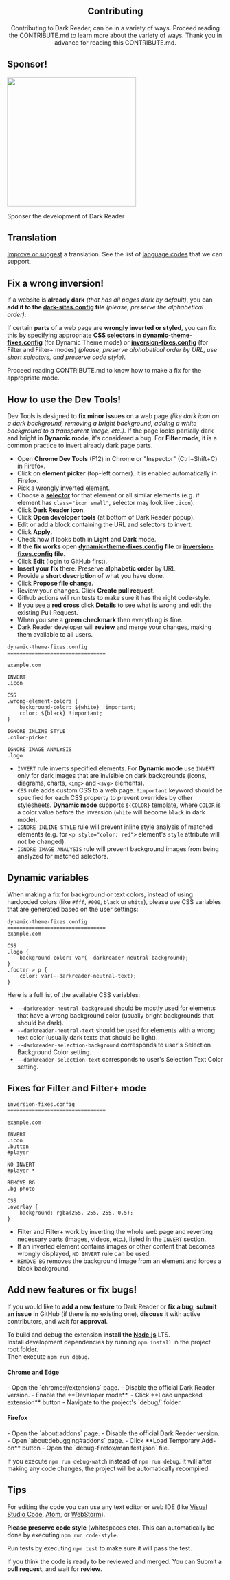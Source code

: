 <h2 align="center">Contributing</h2>

<p align="center">Contributing to Dark Reader, can be in a variety of ways. Proceed reading the CONTRIBUTE.md to learn more about the variety of ways. Thank you in advance for reading this CONTRIBUTE.md.</p>

## Sponsor!

<a href="https://opencollective.com/darkreader/donate" target="_blank" rel="noreferrer noopener"> <img src="https://opencollective.com/darkreader/donate/button@2x.png?color=blue" width=300 /></a> 
<p>Sponser the development of Dark Reader</p>

## Translation

[Improve or suggest](https://github.com/darkreader/darkreader/tree/master/src/_locales) a translation.
See the list of [language codes](https://developer.chrome.com/webstore/i18n#localeTable) that we can support.

## Fix a wrong inversion!

If a website is **already dark** *(that has all pages dark by default)*, you can **add it to the [dark-sites.config](https://github.com/alexanderby/darkreader/blob/master/src/config/dark-sites.config) file**
*(please, preserve the alphabetical order)*.

If certain **parts** of a web page are **wrongly inverted or styled**,
you can fix this by specifying appropriate [**CSS selectors**](https://developer.mozilla.org/docs/Web/CSS/CSS_Selectors) in
**[dynamic-theme-fixes.config](https://github.com/alexanderby/darkreader/blob/master/src/config/dynamic-theme-fixes.config)**
(for Dynamic Theme mode)
or **[inversion-fixes.config](https://github.com/alexanderby/darkreader/blob/master/src/config/inversion-fixes.config)**
(for Filter and Filter+ modes)
*(please, preserve alphabetical order by URL, use short selectors, and preserve code style)*.

Proceed reading CONTRIBUTE.md to know how to make a fix for the appropriate mode.

## How to use the Dev Tools!

Dev Tools is designed to **fix minor issues** on a web page
*(like dark icon on a dark background, removing a bright background, adding a white background to a transparent image, etc.)*.
If the page looks partially dark and bright in **Dynamic mode**, it's considered a bug.
For **Filter mode**, it is a common practice to invert already dark page parts.

- Open **Chrome Dev Tools** (F12) in Chrome or "Inspector" (Ctrl+Shift+C) in Firefox.
- Click on **element picker** (top-left corner). It is enabled automatically in Firefox.
- Pick a wrongly inverted element.
- Choose a **[selector](https://developer.mozilla.org/docs/Web/CSS/CSS_Selectors)** for that element or all similar elements (e.g. if element has `class="icon small"`, selector may look like `.icon`).
- Click **Dark Reader icon**.
- Click **Open developer tools** (at bottom of Dark Reader popup).
- Edit or add a block containing the URL and selectors to invert.
- Click **Apply**.
- Check how it looks both in **Light** and **Dark** mode.
- If the **fix works** open
**[dynamic-theme-fixes.config](https://github.com/alexanderby/darkreader/blob/master/src/config/dynamic-theme-fixes.config) file**
or **[inversion-fixes.config](https://github.com/alexanderby/darkreader/blob/master/src/config/inversion-fixes.config) file**.
- Click **Edit** (login to GitHub first).
- **Insert your fix** there. Preserve **alphabetic order** by URL.
- Provide a **short description** of what you have done.
- Click **Propose file change**.
- Review your changes. Click **Create pull request**.
- Github actions will run tests to make sure it has the right code-style.
- If you see a **red cross** click **Details** to see what is wrong and edit the existing Pull Request.
- When you see a **green checkmark** then everything is fine.
- Dark Reader developer will **review** and merge your changes, making them available to all users.

```
dynamic-theme-fixes.config
================================

example.com

INVERT
.icon

CSS
.wrong-element-colors {
    background-color: ${white} !important;
    color: ${black} !important;
}

IGNORE INLINE STYLE
.color-picker

IGNORE IMAGE ANALYSIS
.logo
```
- `INVERT` rule inverts specified elements.
For **Dynamic mode** use `INVERT` only for dark images that are invisible on dark backgrounds (icons, diagrams, charts, `<img>` and `<svg>` elements).
- `CSS` rule adds custom CSS to a web page.
`!important` keyword should be specified for each CSS property to prevent overrides by other stylesheets.
**Dynamic mode** supports `${COLOR}` template, where `COLOR` is a color value before the inversion (`white` will become `black` in dark mode).
- `IGNORE INLINE STYLE` rule will prevent inline style analysis of matched elements
(e.g. for `<p style="color: red">` element's `style` attribute will not be changed).
- `IGNORE IMAGE ANALYSIS` rule will prevent background images from being analyzed for matched selectors.

## Dynamic variables

When making a fix for background or text colors,
instead of using hardcoded colors (like `#fff`, `#000`, `black` or `white`),
please use CSS variables that are generated based on the user settings:

```
dynamic-theme-fixes.config
================================
example.com

CSS
.logo {
    background-color: var(--darkreader-neutral-background);
}
.footer > p {
    color: var(--darkreader-neutral-text);
}

```

Here is a full list of the available CSS variables:

- `--darkreader-neutral-background` should be mostly used for elements that have a wrong background color (usually bright backgrounds that should be dark).
- `--darkreader-neutral-text` should be used for elements with a wrong text color (usually dark texts that should be light).
- `--darkreader-selection-background` corresponds to user's Selection Background Color setting.
- `--darkreader-selection-text` corresponds to user's Selection Text Color setting.

## Fixes for Filter and Filter+ mode

```
inversion-fixes.config
================================

example.com

INVERT
.icon
.button
#player

NO INVERT
#player *

REMOVE BG
.bg-photo

CSS
.overlay {
    background: rgba(255, 255, 255, 0.5);
}
```

- Filter and Filter+ work by inverting the whole web page and reverting necessary parts (images, videos, etc.), listed in the `INVERT` section.
- If an inverted element contains images or other content that becomes wrongly displayed, `NO INVERT` rule can be used.
- `REMOVE BG` removes the background image from an element and forces a black background.

## Add new features or fix bugs!

If you would like to **add a new feature** to Dark Reader or **fix a bug**, **submit an issue** in GitHub (if there is no existing one), **discuss** it with active contributors, and wait for **approval**.

To build and debug the extension **install the [Node.js](https://nodejs.org/)** LTS.  
Install development dependencies by running `npm install` in the project root folder.  
Then execute `npm run debug`.

<h4>Chrome and Edge</h4>
- Open the `chrome://extensions` page.
- Disable the official Dark Reader version.
- Enable the **Developer mode**.
- Click **Load unpacked extension** button
- Navigate to the project's `debug/` folder.

<h4>Firefox</h4>
- Open the `about:addons` page.
- Disable the official Dark Reader version.
- Open `about:debugging#addons` page.
- Click **Load Temporary Add-on** button
- Open the `debug-firefox/manifest.json` file.

If you execute `npm run debug-watch` instead of `npm run debug`.
It will after making any code changes, the project will be automatically recompiled.  

## Tips

For editing the code you can use any text editor or web IDE (like [Visual Studio Code](https://code.visualstudio.com), [Atom](https://atom.io/), or [WebStorm](https://www.jetbrains.com/webstorm/)).

**Please preserve code style** (whitespaces etc).
This can automatically be done by executing `npm run code-style`.

Run tests by executing `npm test` to make sure it will pass the test.

If you think the code is ready to be reviewed and merged. 
You can Submit a **pull request**, and wait for **review**.
